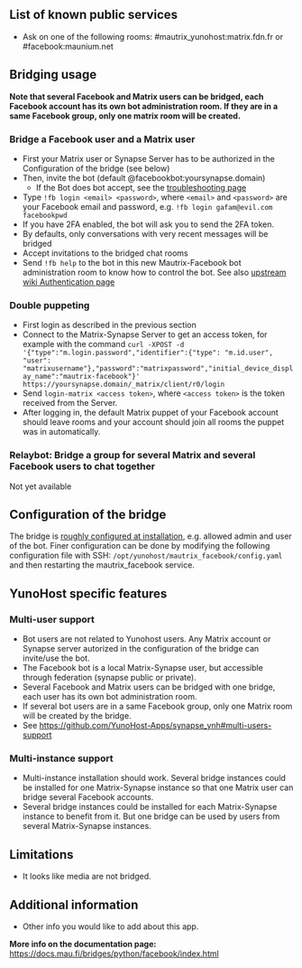 ## List of known public services

* Ask on one of the following rooms: #mautrix_yunohost:matrix.fdn.fr or #facebook:maunium.net

## Bridging usage

**Note that several Facebook and Matrix users can be bridged, each Facebook account has its own bot administration room. If they are in a same Facebook group, only one matrix room will be created.**

### Bridge a Facebook user and a Matrix user

* First your Matrix user or Synapse Server has to be authorized in the Configuration of the bridge (see below)
* Then, invite the bot (default @facebookbot:yoursynapse.domain)
  * If the Bot does bot accept, see the [troubleshooting page](https://docs.mau.fi/bridges/general/troubleshooting.html)
* Type ``!fb login <email> <password>``, where ``<email>`` and ``<password>`` are your Facebook email and password, e.g. ``!fb login gafam@evil.com facebookpwd``
* If you have 2FA enabled, the bot will ask you to send the 2FA token.
* By defaults, only conversations with very recent messages will be bridged
* Accept invitations to the bridged chat rooms
* Send ``!fb help`` to the bot in this new Mautrix-Facebook bot administration room to know how to control the bot.
See also [upstream wiki Authentication page](https://docs.mau.fi/bridges/python/facebook/authentication.html)

### Double puppeting

* First login as described in the previous section
* Connect to the Matrix-Synapse Server to get an access token, for example with the command ``curl -XPOST -d '{"type":"m.login.password","identifier":{"type": "m.id.user", "user": "matrixusername"},"password":"matrixpassword","initial_device_display_name":"mautrix-facebook"}' https://yoursynapse.domain/_matrix/client/r0/login``
* Send ``login-matrix <access token>``, where ``<access token>`` is the token received from the Server.
* After logging in, the default Matrix puppet of your Facebook account should leave rooms and your account should join all rooms the puppet was in automatically.

### Relaybot: Bridge a group for several Matrix and several Facebook users to chat together

Not yet available

## Configuration of the bridge

The bridge is [roughly configured at installation](https://github.com/YunoHost-Apps/mautrix_facebook_ynh/blob/master/conf/config.yaml), e.g. allowed admin and user of the bot. Finer configuration can be done by modifying the
following configuration file with SSH:
```/opt/yunohost/mautrix_facebook/config.yaml```
and then restarting the mautrix_facebook service.

## YunoHost specific features

### Multi-user support

* Bot users are not related to Yunohost users. Any Matrix account or Synapse server autorized in the configuration of the bridge can invite/use the bot.
* The Facebook bot is a local Matrix-Synapse user, but accessible through federation (synapse public or private).
* Several Facebook and Matrix users can be bridged with one bridge, each user has its own bot administration room.
* If several bot users are in a same Facebook group, only one Matrix room will be created by the bridge.
* See <https://github.com/YunoHost-Apps/synapse_ynh#multi-users-support>

### Multi-instance support

* Multi-instance installation should work. Several bridge instances could be installed for one Matrix-Synapse instance so that one Matrix user can bridge several Facebook accounts.
* Several bridge instances could be installed for each Matrix-Synapse instance to benefit from it. But one bridge can be used by users from several Matrix-Synapse instances.

## Limitations

* It looks like media are not bridged.

## Additional information

* Other info you would like to add about this app.

**More info on the documentation page:**  
<https://docs.mau.fi/bridges/python/facebook/index.html>
